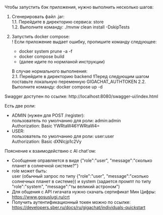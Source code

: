 Чтобы запустить бэк приложения, нужно выполнить несколько шагов:

1. Сгенерировать файл .jar:  
    1.1. Перейдите в директорию сервиса: store  
    1.2. Выполните команду: ./mvnw clean install -DskipTests  

2. Запустить docker compose:  
! Если приложение выдает ошибку, пропишите команду следующее:
    * docker system prune -a -f
    * docker compose build
    * (далее идите по нормланой инструкции)

    В случае нормального выполнения:  
    2.1. Перейдите в директорию backend  !Перед следующим шагом поставьте локальную переменную GIGACHAT_AUTHTOKEN
    2.2. Выполните команду: docker compose up -d

Swagger доступен по ссылке:
http://localhost:8080/swagger-ui/index.html

Есть две роли:
* ADMIN (нужен для POST /register):   
пользователь по умолчанию для роли: admin:admin  
Authorization: Basic YWRtaW46YWRtaW4=
* USER:  
пользователь по умолчанию для роли: user:user  
Authorization: Basic dXNlcjp1c2Vy

Пояснение к взаимодействию с AI chat'ом:  
* Сообщение оправляется в виде {"role":"user", "message":"сколько планет в солнечной системе?"} 
* role может быть:   
user (обычный запрос по типу {"role":"user", "message":"сколько солнечных планет в системе}) и system (задается промпт по типу "role":"system", "message":"ты великий астроном")
* Для общения с API гигачата нужно скачать сертификат Мин Цифры: https://www.gosuslugi.ru/crt
* Получить аутентификационный токен можно по ссылке: https://developers.sber.ru/docs/ru/gigachat/individuals-quickstart